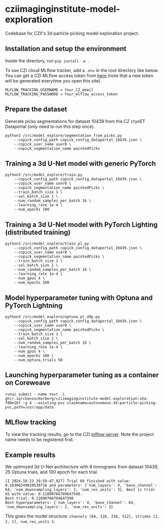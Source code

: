 # cziimaginginstitute-model-exploration
Codebase for CZII's 3d particle picking model exploration project.

## Installation and setup the environment
Inside the directory, run `pip install -e .` 

To use CZI cloud MLflow tracker, add a `.env` in the root directory like below. You can get a CZI MLflow access token from [here](https://mlflow.cw.use4-prod.si.czi.technology/api/2.0/mlflow/users/access-token) (note that a new token will be generated everytime you open this site).
```
MLFLOW_TRACKING_USERNAME = Your_CZ_email
MLFLOW_TRACKING_PASSWORD = Your_mlflow_access_token
```

## Prepare the dataset 
Generate picks segmentations for dataset 10439 from the CZ cryoET Dataportal (only need to run this step once). 
```
python3 /src/model_explore/segmentation_from_picks.py 
    --copick_config_path copick_config_dataportal_10439.json \
    --copick_user_name user0 \
    --copick_segmentation_name paintedPicks
```

## Training a 3d U-Net model with generic PyTorch  
```
python3 /src/model_explore/train.py 
    --copick_config_path copick_config_dataportal_10439.json \
    --copick_user_name user0 \
    --copick_segmentation_name paintedPicks \
    --train_batch_size 1 \
    --val_batch_size 1 \
    --num_random_samples_per_batch 16 \
    --learning_rate 1e-4 \
    --num_epochs 100
```

## Training a 3d U-Net model with PyTorch Lighting (distributed training)
```
python3 /src/model_explore/train_pl.py 
    --copick_config_path copick_config_dataportal_10439.json \
    --copick_user_name user0 \
    --copick_segmentation_name paintedPicks \
    --train_batch_size 1 \
    --val_batch_size 1 \
    --num_random_samples_per_batch 16 \
    --learning_rate 1e-4 \
    --num_gpus 4 \
    --num_epochs 100 
```

## Model hyperparameter tuning with Optuna and PyTorch Lightning 
```
python3 /src/model_explore/optuna_pl_ddp.py 
    --copick_config_path copick_config_dataportal_10439.json \
    --copick_user_name user0 \
    --copick_segmentation_name paintedPicks \
    --train_batch_size 1 \
    --val_batch_size 1 \
    --num_random_samples_per_batch 16 \
    --learning_rate 1e-4 \
    --num_gpus 4 \
    --num_epochs 100 \
    --num_optuna_trials 50 
```

## Launching hyperparameter tuning as a container on Coreweave
```
runai submit --name test -i ghcr.io/chanzuckerberg/cziimaginginstitute-model-exploration:sha-f00e1bf -g 4 --existing-pvc claimname=autonomous-3d-particle-picking-pvc,path=/usr/app/data
```
 
## MLflow tracking 
To view the tracking results, go to the CZI [mlflow server](https://mlflow.cw.use4-prod.si.czi.technology/). Note the project name needs to be registered first.


## Example results 
We optimized 3d U-Net architecture with 8 tomograms from dataset 10439, 25 Optuna trials, and 100 epoch for each trial.  
```
[I 2024-10-23 20:59:47,927] Trial 69 finished with value: 0.10366249829530716 and parameters: {'num_layers': 4, 'base_channel': 64, 'num_downsampling_layers': 2, 'num_res_units': 3}. Best is trial 65 with value: 0.11890766769647598.   
Best trial: 0.11890766769647598   
Best hyperparameters: {'num_layers': 4, 'base_channel': 64, 'num_downsampling_layers': 2, 'num_res_units': 3}   
```  
This gives the model structure: `channels [64, 128, 256, 512], strides [2, 2, 1], num_res_units 3`.


